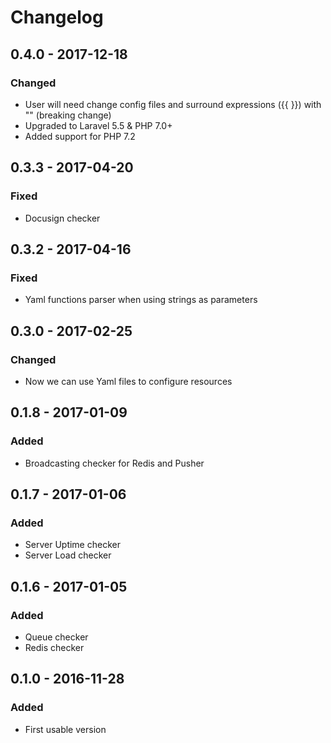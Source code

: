 # Changelog

## 0.4.0 - 2017-12-18
### Changed
- User will need change config files and surround expressions ({{ <expression> }}) with "" (breaking change)  
- Upgraded to Laravel 5.5 & PHP 7.0+
- Added support for PHP 7.2

## 0.3.3 - 2017-04-20
### Fixed
- Docusign checker

## 0.3.2 - 2017-04-16
### Fixed
- Yaml functions parser when using strings as parameters

## 0.3.0 - 2017-02-25
### Changed
- Now we can use Yaml files to configure resources

## 0.1.8 - 2017-01-09
### Added
- Broadcasting checker for Redis and Pusher

## 0.1.7 - 2017-01-06
### Added
- Server Uptime checker 
- Server Load checker 

## 0.1.6 - 2017-01-05
### Added
- Queue checker 
- Redis checker

## 0.1.0 - 2016-11-28
### Added
- First usable version 
